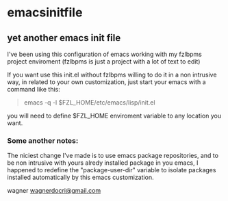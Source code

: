 emacsinitfile
=============


yet another emacs init file 
---------------------------
I've been using this configuration of emacs working with my fzlbpms
project enviroment (fzlbpms is just a project with a lot of text to edit)

If you want use this init.el without fzlbpms willing to do it
in a non intrusive way, in related to your own customization, just start your emacs with a command like this:
>emacs -q -l $FZL_HOME/etc/emacs/lisp/init.el

you will need to define $FZL_HOME enviroment variable to any location
you want.


### Some another notes:
The niciest change I've made is to use emacs package repositories, and
to be non intrusive with yours alredy installed package in you emacs,
I happened to redefine the "package-user-dir" variable to isolate
packages installed automatically by this emacs customization.



wagner
wagnerdocri@gmail.com
